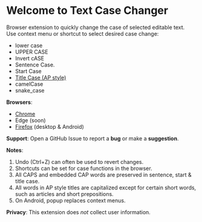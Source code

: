 # Welcome to Text Case Changer
Browser extension to quickly change the case of selected editable text.   
Use context menu or shortcut to select desired case change:
* lower case
* UPPER CASE
* Invert cASE
* Sentence Case.
* Start Case
* <ins>Title Case (AP style)</ins>
* camelCase
* snake_case

**Browsers**:
* [Chrome](https://chromewebstore.google.com/detail/text-case-changer/aobkalbmldighbgdmnlofchhfhcncjnc?hl=en)
* Edge (soon)
* [Firefox](https://addons.mozilla.org/en-US/firefox/addon/text-case-changer/) (desktop & Android)

**Support**: Open a GitHub Issue to report a **bug** or make a **suggestion**.

**Notes**:
1. Undo (Ctrl+Z) can often be used to revert changes.
2. Shortcuts can be set for case functions in the browser.
3. All CAPS and embedded CAP words are preserved in sentence, start & title case.
4. All words in AP style titles are capitalized except for certain short words, such as articles and short prepositions.
5. On Android, popup replaces context menus.

**Privacy**: This extension does _not_ collect user information.
